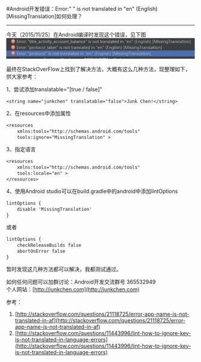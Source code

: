 #Android开发错误：Error:" " is not translated in "en" (English) [MissingTranslation]如何处理？

----------
今天（2015/11/25）在Android编译时发现这个错误，见下图  
![](https://raw.githubusercontent.com/junkchen/Documents/master/Image/Error/MissingTranslation.png)  

最终在StackOverFlow上找到了解决方法，大概有这么几种方法，现整理如下，供大家参考：  

1、尝试添加translatable="[true / false]"  

	<string name="junkchen" translatable="false">Junk Chen!</string>  

2、在resources中添加属性  
	
	<resources 
		xmlns:tools="http://schemas.android.com/tools"
    	tools:ignore="MissingTranslation" >

3、指定语言  

	<resources 
		xmlns:tools="http://schemas.android.com/tools"
    	tools:locale="en" >
	</resources>

4、使用Android studio可以在build.gradle中的android中添加lintOptions  

	lintOptions {
    	disable 'MissingTranslation'
	}

或者  

	lintOptions {
	    checkReleaseBuilds false
	    abortOnError false
	}

暂时发现这几种方法都可以解决，我都测试通过。

如何任何问题可以加群讨论：Android开发交流群号 365532949  
个人网站：[http://junkchen.com](http://junkchen.com)

参考：  
1. [http://stackoverflow.com/questions/21118725/error-app-name-is-not-translated-in-af](http://stackoverflow.com/questions/21118725/error-app-name-is-not-translated-in-af)  
2. [http://stackoverflow.com/questions/11443996/lint-how-to-ignore-key-is-not-translated-in-language-errors](http://stackoverflow.com/questions/11443996/lint-how-to-ignore-key-is-not-translated-in-language-errors)